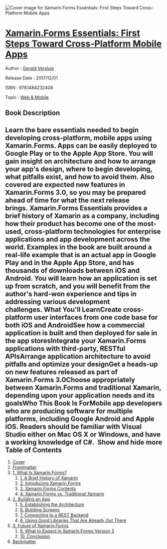 ![Cover image for Xamarin.Forms Essentials: First Steps Toward Cross-Platform Mobile Apps](https://imgdetail.ebookreading.net/cover/cover/web_mobile/EB9781484232408.jpg)

[Xamarin.Forms Essentials: First Steps Toward Cross-Platform Mobile Apps](https://ebookreading.net/view/book/Xamarin.Forms+Essentials%3A+First+Steps+Toward+Cross-Platform+Mobile+Apps-EB9781484232408_1.html "Xamarin.Forms Essentials: First Steps Toward Cross-Platform Mobile Apps")
====================================================================================================================

Author : [Gerald Versluis](https://ebookreading.net/search/author/Gerald+Versluis)

Release Date : 2017/12/01

ISBN : 9781484232408

Topic : [Web & Mobile](https://ebookreading.net/search/category/web-mobile)

Book Description
-----------------

 Learn the bare essentials needed to begin developing cross-platform, mobile apps using Xamarin.Forms. Apps can be easily deployed to Google Play or to the Apple App Store. You will gain insight on architecture and how to arrange your app's design, where to begin developing, what pitfalls exist, and how to avoid them. Also covered are expected new features in Xamarin.Forms 3.0, so you may be prepared ahead of time for what the next release brings. Xamarin.Forms Essentials provides a brief history of Xamarin as a company, including how their product has become one of the most-used, cross-platform technologies for enterprise applications and app development across the world. Examples in the book are built around a real-life example that is an actual app in Google Play and in the Apple App Store, and has thousands of downloads between iOS and Android. You will learn how an application is set up from scratch, and you will benefit from the author's hard-won experience and tips in addressing various development challenges. What You'll LearnCreate cross-platform user interfaces from one code base for both iOS and AndroidSee how a commercial application is built and then deployed for sale in the app storesIntegrate your Xamarin.Forms applications with third-party, RESTful APIsArrange application architecture to avoid pitfalls and optimize your designGet a heads-up on new features released as part of Xamarin.Forms 3.0Choose appropriately between Xamarin.Forms and traditional Xamarin, depending upon your application needs and its goalsWho This Book Is ForMobile app developers who are producing software for multiple platforms, including Google Android and Apple iOS. Readers should be familiar with Visual Studio either on Mac OS X or Windows, and have a working knowledge of C#.         Show and hide more                
Table of Contents
-----------------

1. [Cover](https://ebookreading.net/view/book/Xamarin.Forms+Essentials%3A+First+Steps+Toward+Cross-Platform+Mobile+Apps-EB9781484232408_1.html)
1. [Frontmatter](https://ebookreading.net/view/book/Xamarin.Forms+Essentials%3A+First+Steps+Toward+Cross-Platform+Mobile+Apps-EB9781484232408_2.html)
1. [1. What Is Xamarin.Forms?](https://ebookreading.net/view/book/Xamarin.Forms+Essentials%3A+First+Steps+Toward+Cross-Platform+Mobile+Apps-EB9781484232408_3.html)
    1. [1. A Brief History of Xamarin](https://ebookreading.net/view/book/Xamarin.Forms+Essentials%3A+First+Steps+Toward+Cross-Platform+Mobile+Apps-EB9781484232408_4.html)
    1. [2. Introducing Xamarin.Forms](https://ebookreading.net/view/book/Xamarin.Forms+Essentials%3A+First+Steps+Toward+Cross-Platform+Mobile+Apps-EB9781484232408_5.html)
    1. [3. Xamarin.Forms Contents](https://ebookreading.net/view/book/Xamarin.Forms+Essentials%3A+First+Steps+Toward+Cross-Platform+Mobile+Apps-EB9781484232408_6.html)
    1. [4. Xamarin.Forms vs. Traditional Xamarin](https://ebookreading.net/view/book/Xamarin.Forms+Essentials%3A+First+Steps+Toward+Cross-Platform+Mobile+Apps-EB9781484232408_7.html)
1. [2. Building an App](https://ebookreading.net/view/book/Xamarin.Forms+Essentials%3A+First+Steps+Toward+Cross-Platform+Mobile+Apps-EB9781484232408_8.html)
    1. [5. Establishing the Architecture](https://ebookreading.net/view/book/Xamarin.Forms+Essentials%3A+First+Steps+Toward+Cross-Platform+Mobile+Apps-EB9781484232408_9.html)
    1. [6. Building Screens](https://ebookreading.net/view/book/Xamarin.Forms+Essentials%3A+First+Steps+Toward+Cross-Platform+Mobile+Apps-EB9781484232408_10.html)
    1. [7. Connecting to a REST Backend](https://ebookreading.net/view/book/Xamarin.Forms+Essentials%3A+First+Steps+Toward+Cross-Platform+Mobile+Apps-EB9781484232408_11.html)
    1. [8. Using Good Libraries That Are Already Out There](https://ebookreading.net/view/book/Xamarin.Forms+Essentials%3A+First+Steps+Toward+Cross-Platform+Mobile+Apps-EB9781484232408_12.html)
1. [3. Future of Xamarin.Forms](https://ebookreading.net/view/book/Xamarin.Forms+Essentials%3A+First+Steps+Toward+Cross-Platform+Mobile+Apps-EB9781484232408_13.html)
    1. [9. What to Expect in Xamarin.Forms Version 3](https://ebookreading.net/view/book/Xamarin.Forms+Essentials%3A+First+Steps+Toward+Cross-Platform+Mobile+Apps-EB9781484232408_14.html)
    1. [10. Conclusion](https://ebookreading.net/view/book/Xamarin.Forms+Essentials%3A+First+Steps+Toward+Cross-Platform+Mobile+Apps-EB9781484232408_15.html)
1. [Backmatter](https://ebookreading.net/view/book/Xamarin.Forms+Essentials%3A+First+Steps+Toward+Cross-Platform+Mobile+Apps-EB9781484232408_16.html)
